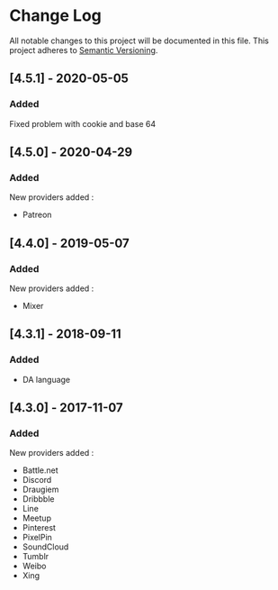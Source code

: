 # Change Log

All notable changes to this project will be documented in this file. This project adheres to [Semantic Versioning](http://semver.org/).

## [4.5.1] - 2020-05-05
### Added
Fixed problem with cookie and base 64

## [4.5.0] - 2020-04-29
### Added
New providers added : 
- Patreon

## [4.4.0] - 2019-05-07
### Added
New providers added : 
- Mixer

## [4.3.1] - 2018-09-11
### Added
- DA language

## [4.3.0] - 2017-11-07
### Added
New providers added : 
- Battle.net
- Discord
- Draugiem
- Dribbble
- Line
- Meetup
- Pinterest
- PixelPin
- SoundCloud
- Tumblr
- Weibo
- Xing
